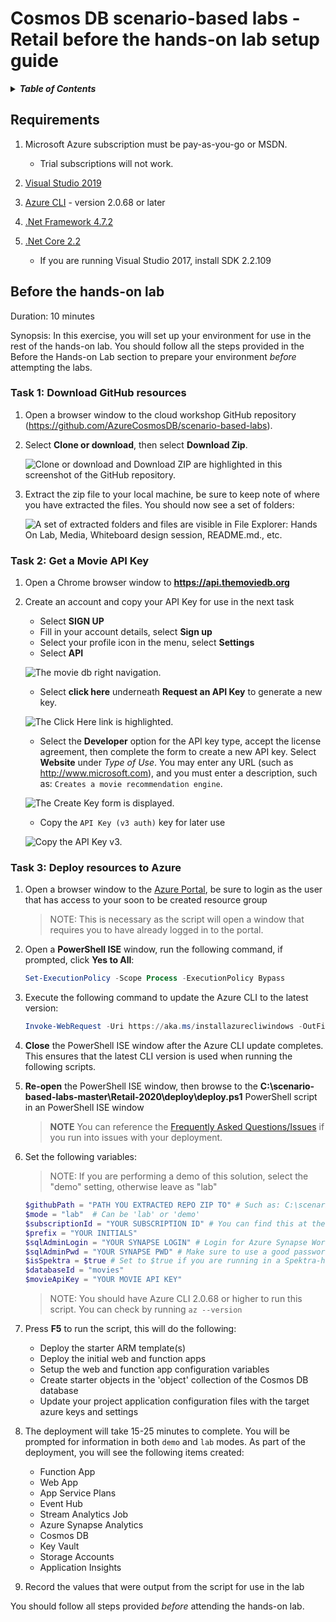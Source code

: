 # Cosmos DB scenario-based labs - Retail before the hands-on lab setup guide

<details>
<summary><strong><em>Table of Contents</em></strong></summary>
<!-- TOC -->

- [Cosmos DB scenario-based labs - Retail before the hands-on lab setup guide](#cosmos-db-scenario-based-labs---retail-before-the-hands-on-lab-setup-guide)
  - [Requirements](#requirements)
  - [Before the hands-on lab](#before-the-hands-on-lab)
    - [Task 1: Download GitHub resources](#task-1-download-github-resources)
    - [Task 2: Get a Movie API Key](#task-2-get-a-movie-api-key)
    - [Task 3: Deploy resources to Azure](#task-3-deploy-resources-to-azure)

<!-- /TOC -->
</details>

## Requirements

1. Microsoft Azure subscription must be pay-as-you-go or MSDN.

   - Trial subscriptions will not work.

2. [Visual Studio 2019](https://visualstudio.microsoft.com/downloads/)

3. [Azure CLI](https://docs.microsoft.com/cli/azure/install-azure-cli?view=azure-cli-latest) - version 2.0.68 or later

4. [.Net Framework 4.7.2](https://dotnet.microsoft.com/download/visual-studio-sdks)

5. [.Net Core 2.2](https://dotnet.microsoft.com/download/visual-studio-sdks)

   - If you are running Visual Studio 2017, install SDK 2.2.109

## Before the hands-on lab

Duration: 10 minutes

Synopsis: In this exercise, you will set up your environment for use in the rest of the hands-on lab. You should follow all the steps provided in the Before the Hands-on Lab section to prepare your environment _before_ attempting the labs.

### Task 1: Download GitHub resources

1. Open a browser window to the cloud workshop GitHub repository (<https://github.com/AzureCosmosDB/scenario-based-labs>).

1. Select **Clone or download**, then select **Download Zip**.

   ![Clone or download and Download ZIP are highlighted in this screenshot of the  GitHub repository.](./media/beforehol-image1.png 'Download the zip file')

1. Extract the zip file to your local machine, be sure to keep note of where you have extracted the files. You should now see a set of folders:

   ![A set of extracted folders and files are visible in File Explorer: Hands On Lab, Media, Whiteboard design session, README.md., etc.](./media/beforehol-image2.png 'Extract the zip file')

### Task 2: Get a Movie API Key

1. Open a Chrome browser window to **https://api.themoviedb.org**

1. Create an account and copy your API Key for use in the next task

   - Select **SIGN UP**
   - Fill in your account details, select **Sign up**
   - Select your profile icon in the menu, select **Settings**
   - Select **API**

   ![The movie db right navigation.](./media/xx_MovieKey_01.png 'API Link')

   - Select **click here** underneath **Request an API Key** to generate a new key.

   ![The Click Here link is highlighted.](media/movie-key-generate.png 'Request an API Key')

   - Select the **Developer** option for the API key type, accept the license agreement, then complete the form to create a new API key. Select **Website** under _Type of Use_. You may enter any URL (such as http://www.microsoft.com), and you must enter a description, such as: `Creates a movie recommendation engine`.

   ![The Create Key form is displayed.](media/movie-key-generate-form.png 'Create API')

   - Copy the `API Key (v3 auth)` key for later use

   ![Copy the API Key v3.](./media/xx_MovieKey_02.png 'Copy the API Key v3')

### Task 3: Deploy resources to Azure

1. Open a browser window to the [Azure Portal](https://portal.azure.com), be sure to login as the user that has access to your soon to be created resource group

   > NOTE: This is necessary as the script will open a window that requires you to have already logged in to the portal.

2. Open a **PowerShell ISE** window, run the following command, if prompted, click **Yes to All**:

   ```PowerShell
   Set-ExecutionPolicy -Scope Process -ExecutionPolicy Bypass
   ```

3. Execute the following command to update the Azure CLI to the latest version:

   ```PowerShell
   Invoke-WebRequest -Uri https://aka.ms/installazurecliwindows -OutFile .\AzureCLI.msi; Start-Process msiexec.exe -Wait -ArgumentList '/I AzureCLI.msi /quiet'
   ```

4. **Close** the PowerShell ISE window after the Azure CLI update completes. This ensures that the latest CLI version is used when running the following scripts.

5. **Re-open** the PowerShell ISE window, then browse to the **C:\scenario-based-labs-master\Retail-2020\deploy\deploy.ps1** PowerShell script in an PowerShell ISE window

   > **NOTE** You can reference the [Frequently Asked Questions/Issues](FAQ.md) if you run into issues with your deployment.

6. Set the following variables:

   > NOTE: If you are performing a demo of this solution, select the "demo" setting, otherwise leave as "lab"

   ```PowerShell
   $githubPath = "PATH YOU EXTRACTED REPO ZIP TO" # Such as: C:\scenario-based-labs-master
   $mode = "lab"  # Can be 'lab' or 'demo'
   $subscriptionId = "YOUR SUBSCRIPTION ID" # You can find this at the top of your Azure resource group or any Azure resource, or in the Subscriptions link under "All services" in the portal's left-hand menu
   $prefix = "YOUR INITIALS"
   $sqlAdminLogin = "YOUR SYNAPSE LOGIN" # Login for Azure Synapse Workspace
   $sqlAdminPwd = "YOUR SYNAPSE PWD" # Make sure to use a good password
   $isSpektra = $true # Set to $true if you are running in a Spektra-hosted environment (https://manage.cloudlabs.ai) instead of your own Azure subscription. Otherwise, set to $false.
   $databaseId = "movies"
   $movieApiKey = "YOUR MOVIE API KEY"
   ```

   > NOTE: You should have Azure CLI 2.0.68 or higher to run this script. You can check by running `az --version`

7. Press **F5** to run the script, this will do the following:

   - Deploy the starter ARM template(s)
   - Deploy the initial web and function apps
   - Setup the web and function app configuration variables
   - Create starter objects in the 'object' collection of the Cosmos DB database
   - Update your project application configuration files with the target azure keys and settings

8. The deployment will take 15-25 minutes to complete. You will be prompted for information in both `demo` and `lab` modes. As part of the deployment, you will see the following items created:

   - Function App
   - Web App
   - App Service Plans
   - Event Hub
   - Stream Analytics Job
   - Azure Synapse Analytics
   - Cosmos DB
   - Key Vault
   - Storage Accounts
   - Application Insights

9. Record the values that were output from the script for use in the lab

You should follow all steps provided _before_ attending the hands-on lab.
